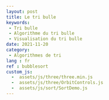 ```yaml
---
layout: post
title: Le tri bulle
keywords: 
 - Tri bulle
 - Algorithme du tri bulle
 - Visualisation du tri bulle
date: 2021-11-20
category: 
 - Algorithmes de tri 
lang : fr
ref : bubblesort
custom_js:
  -  assets/js/three/three.min.js
  -  assets/js/three/OrbitControls.js
  -  assets/js/sort/SortDemo.js
---
```



<div class="w3-sidebar w3-bar-block w3-border-right w3-metro-darken" style="display:none" id="lwSidebar">   
  <button onclick="w3_close()" class="w3-bar-item w3-large w3-right-align w3-margin-top w3-margin-bottom"><i class="fa fa-times-rectangle-o fa-2x"></i></button>
  <a href="/Algos/pages/about_fr.html" class="w3-bar-item w3-button">A propos</a>
  <div class="w3-margin-top"></div>
   <a href="#" class="w3-bar-item w3-button">Algorithmes de Tris</a>
   <a href="#" class="w3-bar-item w3-button">Compression</a>
   <a href="#" class="w3-bar-item w3-button">Cryptographie</a>
</div>
